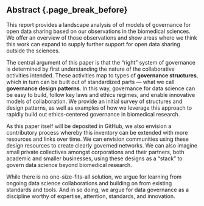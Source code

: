 [@accord2019]: https://www.accordproject.org/projects/template-studio/
[@arora2019]: doi:10.3386/w25893
[@autm2019]: https://autm.net/surveys-and-tools/agreements/material-transfer-agreements/mta-toolkit/uniform-biological-material-transfer-agreement
[@bardill2015]: doi:10.1080/15265161.2015.1062164
[@bot2016]: doi:10.1038/sdata.2016.11
[@buolamwini2018]: http://proceedings.mlr.press/v81/buolamwini18a/buolamwini18a.pdf
[@bush1945]: https://www.nsf.gov/od/lpa/nsf50/vbush1945.htm
[@cdisc2020]: https://www.cdisc.org/standards/foundational/protocol
[@cetina2009]: isbn:0674258940
[@cheah2020]: doi:10.1186/s12910-020-0453-z
[@cheah2015]: doi:10.1177/1556264615592388
[@collins2003]: doi:10.1126/science.1084564
[@crs2012]: https://www.everycrsreport.com/files/20121203_RL33528_ebc4cd402342b9bbf91bebdb37bbe6bdc06e57ae.pdf
[@ccnda]: https://creativecommons.org/publicdomain/zero/1.0/
[@ccndb]: https://creativecommons.org/share-your-work/
[@decker2007]: https://sites.nationalacademies.org/cs/groups/pgasite/documents/webpage/pga_054586.pdf
[@dyke2016]: doi:10.1371/journal.pgen.1005772
[@ec2020]: https://ec.europa.eu/info/law/law-topic/data-protection/international-dimension-data-protection/standard-contractual-clauses-scc_en
[@ferryman2018]: https://datasociety.net/wp-content/uploads/2018/02/DataSociety_Fairness_In_Precision_Medicine_Feb2018.pdf
[@formswift2020]: https://formswift.com/
[@garrison2013]: doi:10.1177/0162243912470009
[@opendiff]: https://github.com/opendifferentialprivacy
[@grayson2019]: doi:10.2139/ssrn.3502410
[@greshake2019]: doi:10.1093/gigascience/giz076
[@guinney2015]: doi:10.1038/nm.3967
[@guinney2018]: doi:10.1038/nbt.4128
[@hahn2019]: https://iapp.org/news/a/a-data-processing-addendum-for-the-ccpa/
[@hcsn2020]: http://www.hcsrn.org/en/Tools%20&%20Materials/GrantsContracting/HCSRN_DUAToolkit.pdf
[@iapp2020]: https://iapp.org/resources/article/sample-addendum-addressing-article-28-gdpr-and-incorporating-standard-contractual-clauses-for-controller-to-processor-transfers-of-personal-data/
[@lane2007]: doi:10.2218/ijdc.v2i1.20
[@lawinsider2020]: https://www.lawinsider.com/clause/de-identified-information
[@legalzoom]: https://www.legalzoom.com
[@mazur2007]: isbn:0801885027
[@mcdonald2019]: https://www.cigionline.org/articles/reclaiming-data-trusts
[@mcnealy2018]: doi:10.1016/j.chb.2018.10.029
[@michel2019]: https://jscholarship.library.jhu.edu/handle/1774.2/62063
[@microsoft2020]: https://github.com/microsoft/Open-Use-of-Data-Agreement
[@ncbi2020]: https://dbgap.ncbi.nlm.nih.gov/aa/dbgap_request_process.pdf
[@nih2019]: https://grants.nih.gov/policy/clinical-trials/protocol-template.htm
[@nih2020a]: https://www.researchallofus.org/data-use-policies/
[@nih2020b]: https://allofus.nih.gov/about/who-we-are/institutional-review-board-irb-of-all-of-us-research-program
[@nih2020c]: https://allofus.nih.gov/news-events-and-media/announcements/all-us-research-program-begins-beta-testing-data-platform
[@nsb2018]: https://www.nsf.gov/statistics/2018/nsb20181/figures/fig04-01
[@nugent2016]: doi:10.12688/f1000research.9756.1
[@okf2009a]: https://opendatacommons.org/licenses/odbl/
[@okf2009b]: https://opendatacommons.org/licenses/pddl/
[@ostrom2010]: doi:10.1257/aer.100.3.641
[@pasquetto2017]: doi:10.5334/dsj-2017-008
[@ross2018]: doi:10.1037/amp0000240
[@sage2020a]: https://designmanual.sagebionetworks.org/privacy_toolkit.html
[@sage2020b]: https://sagebionetworks.org/tools_resources/elements-of-informed-consent/
[@schaffter2020]: doi:10.1001/jamanetworkopen.2020.0265
[@schneider2019]: http://thefdp.org/default/assets/File/Presentations/Schneider%20FDP%20FWS3%20Results%20Plenary%20Jan19.pdf
[@schwarte2011]: doi:10.1007/978-3-642-25073-6_38
[@seyednasrollah2017]: doi:10.1200/CCI.17.00018 
[@suver2020]: doi:10.2196/18087
[@fdp2020]: https://thefdp.org/default/
[@torous2017]: doi:10.2196/jmir.6793
[@uscmms2020]: https://www.cms.gov/OpenPayments/Explore-the-Data/Dataset-Downloads
[@usdhhs2008]: https://www.hhs.gov/hipaa/for-professionals/covered-entities/sample-business-associate-agreement-provisions/index.html
[@vaidhyanathan2018]: isbn:0190841168
[@walonoski2018]: doi:10.1093/jamia/ocx079
[@wellcome2020]: https://cancer.sanger.ac.uk/cosmic/download?genome=37
[@wirb2020]: http://www.wirb.com/Pages/Default.aspx
[@wilbanks2016]: doi:10.1038/nbt.3516
[@wilkins2020]: doi:10.1001/jamaneurol.2020.1614
[@wilkinson2016]: doi:10.1038/sdata.2016.18

## Abstract {.page_break_before}

This report provides a landscape analysis of of models of governance for open data sharing based on our observations in the biomedical sciences. 
We offer an overview of those observations and show areas where we think this work can expand to supply further support for open data sharing outside the sciences. 

The central argument of this paper is that the “right” system of governance is determined by first understanding the nature of the collaborative activities intended. 
These activities map to types of **governance structures**, which in turn can be built out of standardized parts — what we call **governance design patterns**. 
In this way, governance for data science can be easy to build, follow key laws and ethics regimes, and enable innovative models of collaboration. 
We provide an initial survey of structures and design patterns, as well as examples of how we leverage this approach to rapidly build out ethics-centered governance in biomedical research. 

As this paper itself will be deposited in GitHub, we also envision a contributory process whereby this inventory can be extended with more resources and links over time. 
We can envision communities using these design resources to create clearly governed networks. 
We can also imagine small private collectives amongst corporations and their partners, both academic and smaller businesses, using these designs as a “stack” to govern data science beyond biomedical research.

While there is no one-size-fits-all solution, we argue for learning from ongoing data science collaborations and building on from existing standards and tools. 
And in so doing, we argue for data governance as a discipline worthy of expertise, attention, standards, and innovation.

